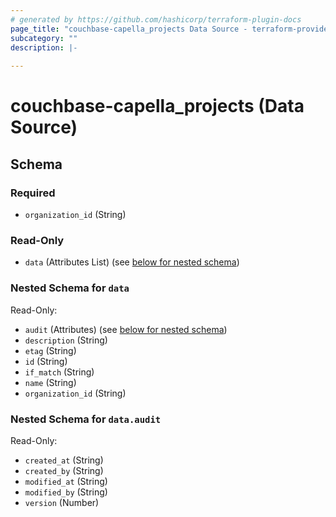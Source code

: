 ```yaml
---
# generated by https://github.com/hashicorp/terraform-plugin-docs
page_title: "couchbase-capella_projects Data Source - terraform-provider-couchbase-capella"
subcategory: ""
description: |-
  
---
```


# couchbase-capella_projects (Data Source)





<!-- schema generated by tfplugindocs -->
## Schema

### Required

- `organization_id` (String)

### Read-Only

- `data` (Attributes List) (see [below for nested schema](#nestedatt--data))

<a id="nestedatt--data"></a>
### Nested Schema for `data`

Read-Only:

- `audit` (Attributes) (see [below for nested schema](#nestedatt--data--audit))
- `description` (String)
- `etag` (String)
- `id` (String)
- `if_match` (String)
- `name` (String)
- `organization_id` (String)

<a id="nestedatt--data--audit"></a>
### Nested Schema for `data.audit`

Read-Only:

- `created_at` (String)
- `created_by` (String)
- `modified_at` (String)
- `modified_by` (String)
- `version` (Number)
